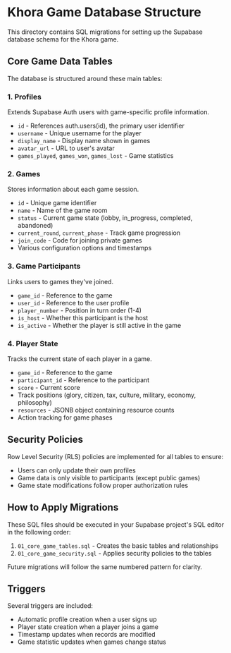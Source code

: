 # Khora Game Database Structure

This directory contains SQL migrations for setting up the Supabase database schema for the Khora game.

## Core Game Data Tables

The database is structured around these main tables:

### 1. Profiles
Extends Supabase Auth users with game-specific profile information.
- `id` - References auth.users(id), the primary user identifier
- `username` - Unique username for the player
- `display_name` - Display name shown in games
- `avatar_url` - URL to user's avatar
- `games_played`, `games_won`, `games_lost` - Game statistics

### 2. Games
Stores information about each game session.
- `id` - Unique game identifier
- `name` - Name of the game room
- `status` - Current game state (lobby, in_progress, completed, abandoned)
- `current_round`, `current_phase` - Track game progression
- `join_code` - Code for joining private games
- Various configuration options and timestamps

### 3. Game Participants
Links users to games they've joined.
- `game_id` - Reference to the game
- `user_id` - Reference to the user profile
- `player_number` - Position in turn order (1-4)
- `is_host` - Whether this participant is the host
- `is_active` - Whether the player is still active in the game

### 4. Player State
Tracks the current state of each player in a game.
- `game_id` - Reference to the game
- `participant_id` - Reference to the participant
- `score` - Current score
- Track positions (glory, citizen, tax, culture, military, economy, philosophy)
- `resources` - JSONB object containing resource counts
- Action tracking for game phases

## Security Policies

Row Level Security (RLS) policies are implemented for all tables to ensure:
- Users can only update their own profiles
- Game data is only visible to participants (except public games)
- Game state modifications follow proper authorization rules

## How to Apply Migrations

These SQL files should be executed in your Supabase project's SQL editor in the following order:

1. `01_core_game_tables.sql` - Creates the basic tables and relationships
2. `01_core_game_security.sql` - Applies security policies to the tables

Future migrations will follow the same numbered pattern for clarity.

## Triggers

Several triggers are included:
- Automatic profile creation when a user signs up
- Player state creation when a player joins a game
- Timestamp updates when records are modified
- Game statistic updates when games change status 